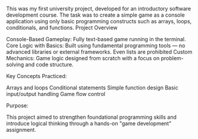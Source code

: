 This was my first university project, developed for an introductory software development course. The task was to create a simple game as a console application using only basic programming constructs such as arrays, loops, conditionals, and functions.
Project Overview

  Console-Based Gameplay: Fully text-based game running in the terminal.
  Core Logic with Basics: Built using fundamental programming tools — no advanced libraries or external frameworks. Even lists are prohibited
  Custom Mechanics: Game logic designed from scratch with a focus on problem-solving and code structure.

Key Concepts Practiced:

  Arrays and loops
  Conditional statements
  Simple function design
  Basic input/output handling
  Game flow control

Purpose:

This project aimed to strengthen foundational programming skills and introduce logical thinking through a hands-on "game development" assignment.
